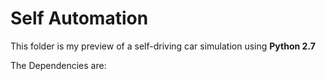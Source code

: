 # Self Automation

This folder is my preview of a self-driving car simulation using **Python 2.7**

The Dependencies are:
